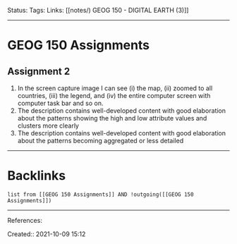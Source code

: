 Status: 
Tags: 
Links: [[notes/) GEOG 150 - DIGITAL EARTH (3)]]
___
# GEOG 150 Assignments

## Assignment 2
1. In the screen capture image I can see (i) the map, (ii) zoomed to all countries, (iii) the legend, and (iv) the entire computer screen with computer task bar and so on.
1. The description contains well-developed content with good elaboration about the patterns showing the high and low attribute values and clusters more clearly
1. The description contains well-developed content with good elaboration about the patterns becoming aggregated or less detailed
___
# Backlinks
```dataview
list from [[GEOG 150 Assignments]] AND !outgoing([[GEOG 150 Assignments]])
```
___
References:

Created:: 2021-10-09 15:12
